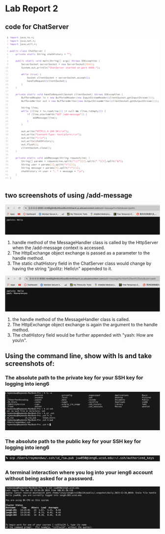 # Lab Report 2
## code for ChatServer  
![Image](lab2,1.png)   
## two screenshots of using /add-message   
![Image](lab22.png)  
1. handle method of the MessageHandler class is called by the HttpServer when the /add-message context is accessed.
2. The HttpExchange object exchange is passed as a parameter to the handle method.
3. The static chatHistory field in the ChatServer class would change by having the string "jpolitz: Hello\n" appended to it.

![Image](lab23.png)     
1. the handle method of the MessageHandler class is called.
2. The HttpExchange object exchange is again the argument to the handle method.
3. The chatHistory field would be further appended with "yash: How are you\n".

## Using the command line, show with ls and take screenshots of:  
### The absolute path to the private key for your SSH key for logging into ieng6
![Image](lab2pravite.png)   

### The absolute path to the public key for your SSH key for logging into ieng6
![Image](lab2public.png)  

### A terminal interaction where you log into your ieng6 account without being asked for a password.
![Image](lab2pass.png)  
